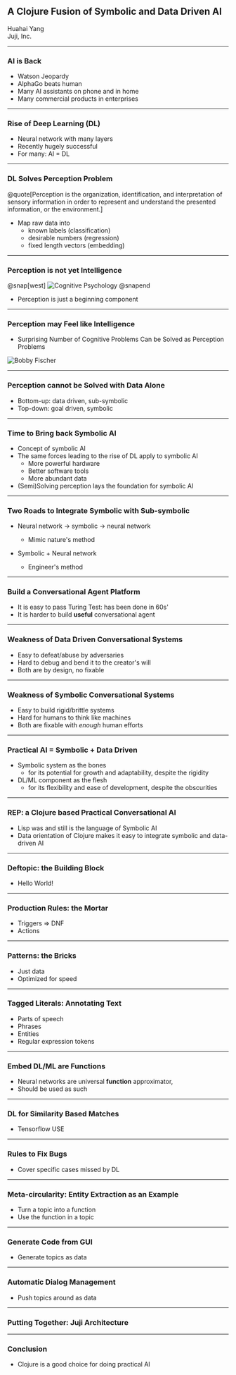 ## A Clojure Fusion of Symbolic and Data Driven AI

Huahai Yang
<br>
Juji, Inc.

---

### AI is Back

- Watson Jeopardy
- AlphaGo beats human
- Many AI assistants on phone and in home
- Many commercial products in enterprises

---

### Rise of Deep Learning (DL)

- Neural network with many layers
- Recently hugely successful
- For many: AI = DL

---

### DL Solves Perception Problem

@quote[Perception is the organization, identification, and interpretation of sensory information in order to represent and understand the presented information, or the environment.]

- Map raw data into
  - known labels (classification)
  - desirable numbers (regression)
  - fixed length vectors (embedding)

---

### Perception is not yet Intelligence

@snap[west]
![Cognitive Psychology](asset/img/cognitive-psychology.jpg)
@snapend
- Perception is just a beginning component

---

### Perception may Feel like Intelligence

- Surprising Number of Cognitive Problems Can be Solved as Perception Problems

![Bobby Fischer](asset/img/BobbyFischer.jpg)


---

### Perception cannot be Solved with Data Alone

- Bottom-up: data driven, sub-symbolic
- Top-down: goal driven, symbolic

---

### Time to Bring back Symbolic AI

- Concept of symbolic AI
- The same forces leading to the rise of DL apply to symbolic AI
  - More powerful hardware
  - Better software tools
  - More abundant data
- (Semi)Solving perception lays the foundation for symbolic AI

---

### Two Roads to Integrate Symbolic with Sub-symbolic

- Neural network -> symbolic -> neural network
  - Mimic nature's method

- Symbolic + Neural network
  - Engineer's method

---

### Build a Conversational Agent Platform

- It is easy to pass Turing Test: has been done in 60s'
- It is harder to build **useful** conversational agent

---

### Weakness of Data Driven Conversational Systems

- Easy to defeat/abuse by adversaries
- Hard to debug and bend it to the creator's will
- Both are by design, no fixable

---

### Weakness of Symbolic Conversational Systems

- Easy to build rigid/brittle systems
- Hard for humans to think like machines
- Both are fixable with *enough* human efforts

---

### Practical AI = Symbolic + Data Driven

- Symbolic system as the bones
  - for its potential for growth and adaptability, despite the rigidity
- DL/ML component as the flesh
  - for its flexibility and ease of development, despite the obscurities

---

### REP: a Clojure based Practical Conversational AI

- Lisp was and still is the language of Symbolic AI
- Data orientation of Clojure makes it easy to integrate symbolic and data-driven AI

---

### Deftopic: the Building Block

- Hello World!

---

### Production Rules: the Mortar

- Triggers => DNF
- Actions

---

### Patterns: the Bricks

- Just data
- Optimized for speed

---

### Tagged Literals: Annotating Text

- Parts of speech
- Phrases
- Entities
- Regular expression tokens

---

### Embed DL/ML are Functions

- Neural networks are universal **function** approximator,
- Should be used as such

---

### DL for Similarity Based Matches

- Tensorflow USE

---

### Rules to Fix Bugs

- Cover specific cases missed by DL

---
### Meta-circularity: Entity Extraction as an Example

- Turn a topic into a function
- Use the function in a topic

---

###  Generate Code from GUI

- Generate topics as data

---

### Automatic Dialog Management

- Push topics around as data

---

### Putting Together: Juji Architecture

---

### Conclusion

- Clojure is a good choice for doing practical AI
